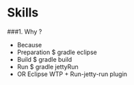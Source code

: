 Skills
===============================

###1. Why ?
* Because
* Preparation
$ gradle eclipse
* Build
$ gradle build
* Run
$ gradle jettyRun
* OR
Eclipse WTP + Run-jetty-run plugin

